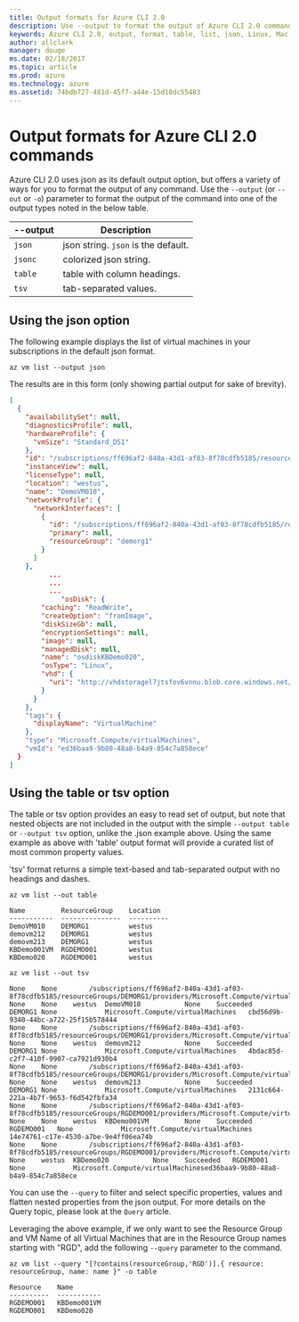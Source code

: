 ```yaml
---
title: Output formats for Azure CLI 2.0 
description: Use --output to format the output of Azure CLI 2.0 commands to tables, lists or json.
keywords: Azure CLI 2.0, output, format, table, list, json, Linux, Mac, Windows, OS X
author: allclark
manager: douge
ms.date: 02/18/2017
ms.topic: article
ms.prod: azure
ms.technology: azure
ms.assetid: 74bdb727-481d-45f7-a44e-15d18dc55483
---
```


# Output formats for Azure CLI 2.0 commands

Azure CLI 2.0 uses json as its default output option, but offers a variety of ways for you to format the output of any command.  Use the `--output` (or `--out` or `-o`) parameter to format the output of the command into one of the output types noted in the below table. 

--output | Description
---------|-------------------------------
`json`   | json string. `json` is the default.
`jsonc`  | colorized json string.
`table`  | table with column headings.
`tsv`    | tab-separated values.

## Using the json option

The following example displays the list of virtual machines in your subscriptions in the default json format.

```azurecli
az vm list --output json
```

The results are in this form (only showing partial output for sake of brevity).

```json
[
  {
    "availabilitySet": null,
    "diagnosticsProfile": null,
    "hardwareProfile": {
      "vmSize": "Standard_DS1"
    },
    "id": "/subscriptions/ff696af2-840a-43d1-af03-8f78cdfb5185/resourceGroups/DEMORG1/providers/Microsoft.Compute/virtualMachines/DemoVM010",
    "instanceView": null,
    "licenseType": null,
    "location": "westus",
    "name": "DemoVM010",
    "networkProfile": {
      "networkInterfaces": [
        {
          "id": "/subscriptions/ff696af2-840a-43d1-af03-8f78cdfb5185/resourceGroups/demorg1/providers/Microsoft.Network/networkInterfaces/DemoVM010VMNic",
          "primary": null,
          "resourceGroup": "demorg1"
        }
      ]
    },
          ...
          ...
          ...
             "osDisk": {
        "caching": "ReadWrite",
        "createOption": "fromImage",
        "diskSizeGb": null,
        "encryptionSettings": null,
        "image": null,
        "managedDisk": null,
        "name": "osdiskKBDemo020",
        "osType": "Linux",
        "vhd": {
          "uri": "http://vhdstoragel7jtsfov6vnnu.blob.core.windows.net/vhds/osdiskimage.vhd"
        }
      }
    },
    "tags": {
      "displayName": "VirtualMachine"
    },
    "type": "Microsoft.Compute/virtualMachines",
    "vmId": "ed36baa9-9b80-48a8-b4a9-854c7a858ece"
  }
]
```
 
## Using the table or tsv option

The table or tsv option provides an easy to read set of output, but note that nested objects are not included in the output with the simple `--output table` or `--output tsv` option, unlike the .json example above.  Using the same example as above with 'table' output format will provide a curated list of most common property values.

'tsv' format returns a simple text-based and tab-separated output with no headings and dashes.

```azurecli
az vm list --out table
```

```
Name         ResourceGroup    Location
-----------  ---------------  ----------
DemoVM010    DEMORG1          westus
demovm212    DEMORG1          westus
demovm213    DEMORG1          westus
KBDemo001VM  RGDEMO001        westus
KBDemo020    RGDEMO001        westus
```

```azurecli
az vm list --out tsv
```

```
None	None		/subscriptions/ff696af2-840a-43d1-af03-8f78cdfb5185/resourceGroups/DEMORG1/providers/Microsoft.Compute/virtualMachines/DemoVM010	None	None	westus	DemoVM010			None	Succeeded	DEMORG1	None			Microsoft.Compute/virtualMachines	cbd56d9b-9340-44bc-a722-25f15b578444
None	None		/subscriptions/ff696af2-840a-43d1-af03-8f78cdfb5185/resourceGroups/DEMORG1/providers/Microsoft.Compute/virtualMachines/demovm212	None	None	westus	demovm212			None	Succeeded	DEMORG1	None			Microsoft.Compute/virtualMachines	4bdac85d-c2f7-410f-9907-ca7921d930b4
None	None		/subscriptions/ff696af2-840a-43d1-af03-8f78cdfb5185/resourceGroups/DEMORG1/providers/Microsoft.Compute/virtualMachines/demovm213	None	None	westus	demovm213			None	Succeeded	DEMORG1	None			Microsoft.Compute/virtualMachines	2131c664-221a-4b7f-9653-f6d542fbfa34
None	None		/subscriptions/ff696af2-840a-43d1-af03-8f78cdfb5185/resourceGroups/RGDEMO001/providers/Microsoft.Compute/virtualMachines/KBDemo001VM	None	None	westus	KBDemo001VM			None	Succeeded	RGDEMO001	None			Microsoft.Compute/virtualMachines	14e74761-c17e-4530-a7be-9e4ff06ea74b
None	None		/subscriptions/ff696af2-840a-43d1-af03-8f78cdfb5185/resourceGroups/RGDEMO001/providers/Microsoft.Compute/virtualMachines/KBDemo02None	None	westus	KBDemo020			None	Succeeded	RGDEMO001	None			Microsoft.Compute/virtualMachinesed36baa9-9b80-48a8-b4a9-854c7a858ece
```

You can use the `--query` to filter and select specific properties, values and flatten nested properties from the json output. For more details on the Query topic, please look at the `Query` article.

Leveraging the above example, if we only want to see the Resource Group and VM Name of all Virtual Machines that are in the Resource Group names starting with "RGD", add the following `--query` parameter to the command.

```azurecli
az vm list --query "[?contains(resourceGroup,'RGD')].{ resource: resourceGroup, name: name }" -o table
```

```
Resource    Name
----------  -----------
RGDEMO001   KBDemo001VM
RGDEMO001   KBDemo020
```

